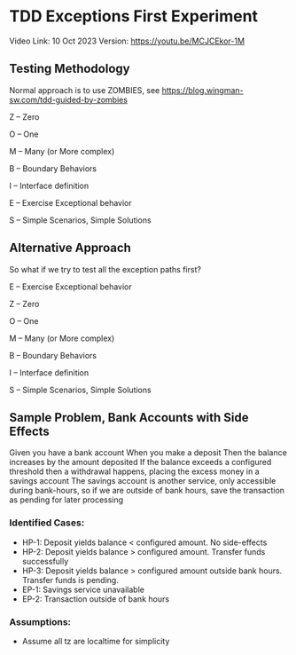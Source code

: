 # TDD Exceptions First Experiment

Video Link: 10 Oct 2023 Version: https://youtu.be/MCJCEkor-1M

## Testing Methodology

Normal approach is to use ZOMBIES, see https://blog.wingman-sw.com/tdd-guided-by-zombies

Z – Zero

O – One

M – Many (or More complex)

B – Boundary Behaviors

I – Interface definition

E – Exercise Exceptional behavior

S – Simple Scenarios, Simple Solutions

## Alternative Approach

So what if we try to test all the exception paths first?

E – Exercise Exceptional behavior

Z – Zero

O – One

M – Many (or More complex)

B – Boundary Behaviors

I – Interface definition

S – Simple Scenarios, Simple Solutions

## Sample Problem, Bank Accounts with Side Effects

Given you have a bank account
When you make a deposit
Then the balance increases by the amount deposited
If the balance exceeds a configured threshold then a withdrawal happens, placing the excess money in a savings account
The savings account is another service, only accessible during bank-hours, so if we are outside of bank hours, save the transaction as pending for later processing

### Identified Cases:
* HP-1: Deposit yields balance < configured amount. No side-effects
* HP-2: Deposit yields balance > configured amount. Transfer funds successfully
* HP-3: Deposit yields balance > configured amount outside bank hours. Transfer funds is pending.
* EP-1: Savings service unavailable
* EP-2: Transaction outside of bank hours

### Assumptions:
* Assume all tz are localtime for simplicity
